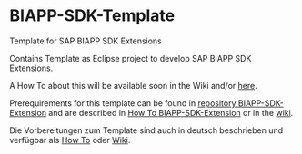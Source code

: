 # BIAPP-SDK-Template
Template for SAP BIAPP SDK Extensions

Contains Template as Eclipse project to develop SAP BIAPP SDK Extensions.

A How To about this will be available soon in the Wiki and/or <a href="http://jearn.net16.net/biapp/BIAPP-SDK-Template/en.html">here</a>.
<br/>

Prerequirements for this template can be found in <a href="https://github.com/jearn/BIAPP-SDK-Extension">repository BIAPP-SDK-Extension</a> and are described in <a href="http://jearn.net16.net/biapp/BIAPP-SDK-Extension/en.html">How To BIAPP-SDK-Extension</a> or in the <a href="https://github.com/jearn/BIAPP-SDK-Extension/wiki/HowTo.en">wiki</a>.
<br/>

Die Vorbereitungen zum Template sind auch in deutsch beschrieben und verf&uuml;gbar als <a href="http://jearn.net16.net/biapp/BIAPP-SDK-Extension/de.html">How To</a> oder <a href="https://github.com/jearn/BIAPP-SDK-Extension/wiki/HowTo.de">Wiki</a>.

